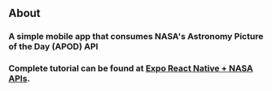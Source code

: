 ## About

### A simple mobile app that consumes NASA's Astronomy Picture of the Day (APOD) API
### Complete tutorial can be found at [Expo React Native + NASA APIs](https://blog.expo.io/expo-react-native-nasa-apis-9b37ad03626e).
